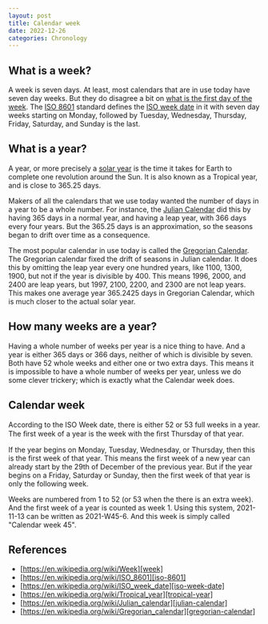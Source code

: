 ```yaml
---
layout: post
title: Calendar week
date: 2022-12-26
categories: Chronology
---
```


## What is a week?
A week is seven days. At least, most calendars that are in use today have seven
day weeks. But they do disagree a bit on [what is the first day of the
week][week]. The [ISO 8601][iso-8601] standard defines the [ISO week
date][iso-week-date] in it with seven day weeks starting on Monday, followed by
Tuesday, Wednesday, Thursday, Friday, Saturday, and Sunday is the last.

## What is a year?
A year, or more precisely a [solar year][tropical-year] is the time it takes for
Earth to complete one revolution around the Sun. It is also known as a Tropical
year, and is close to 365.25 days.

Makers of all the calendars that we use today wanted the number of days in a
year to be a whole number. For instance, the [Julian Calendar][julian-calendar]
did this by having 365 days in a normal year, and having a leap year, with 366
days every four years. But the 365.25 days is an approximation, so the seasons
began to drift over time as a consequence.

The most popular calendar in use today is called the [Gregorian
Calendar][gregorian-calendar]. The Gregorian calendar fixed the drift of seasons
in Julian calendar. It does this by omitting the leap year every one hundred
years, like 1100, 1300, 1900, but not if the year is divisible by 400. This
means 1996, 2000, and 2400 are leap years, but 1997, 2100, 2200, and 2300 are
not leap years. This makes one average year 365.2425 days in Gregorian Calendar,
which is much closer to the actual solar year.

## How many weeks are a year?
Having a whole number of weeks per year is a nice thing to have. And a year is
either 365 days or 366 days, neither of which is divisible by seven. Both have
52 whole weeks and either one or two extra days. This means it is impossible to
have a whole number of weeks per year, unless we do some clever trickery; which
is exactly what the Calendar week does.

## Calendar week
According to the ISO Week date, there is either 52 or 53 full weeks in a year.
The ﬁrst week of a year is the week with the ﬁrst Thursday of that year.

If the year begins on Monday, Tuesday, Wednesday, or Thursday, then this is the
first week of that year. This means the first week of a new year can already
start by the 29th of December of the previous year. But if the year begins on a
Friday, Saturday or Sunday, then the first week of that year is only the
following week.

Weeks are numbered from 1 to 52 (or 53 when the there is an extra week). And the
first week of a year is counted as week 1. Using this system, 2021-11-13 can be
written as 2021-W45-6. And this week is simply called "Calendar week 45".

## References
+ [https://en.wikipedia.org/wiki/Week][week] 
+ [https://en.wikipedia.org/wiki/ISO_8601][iso-8601] 
+ [https://en.wikipedia.org/wiki/ISO_week_date][iso-week-date] 
+ [https://en.wikipedia.org/wiki/Tropical_year][tropical-year] 
+ [https://en.wikipedia.org/wiki/Julian_calendar][julian-calendar] 
+ [https://en.wikipedia.org/wiki/Gregorian_calendar][gregorian-calendar] 


[week]: https://en.wikipedia.org/wiki/Week
[iso-8601]: https://en.wikipedia.org/wiki/ISO_8601
[iso-week-date]: https://en.wikipedia.org/wiki/ISO_week_date
[tropical-year]: https://en.wikipedia.org/wiki/Tropical_year
[julian-calendar]: https://en.wikipedia.org/wiki/Julian_calendar
[gregorian-calendar]: https://en.wikipedia.org/wiki/Gregorian_calendar

